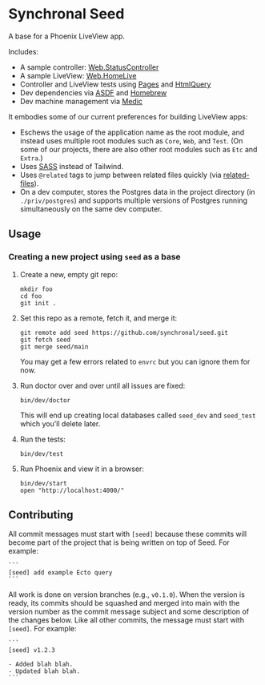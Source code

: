 # Synchronal Seed

A base for a Phoenix LiveView app.

Includes:

* A sample controller: [Web.StatusController](lib/web/controllers/status_controller.ex)
* A sample LiveView: [Web.HomeLive](lib/web/live/home_live.ex)
* Controller and LiveView tests using [Pages](https://github.com/synchronal/pages) and
  [HtmlQuery](https://github.com/synchronal/html_query/)
* Dev dependencies via [ASDF](https://asdf-vm.com) and [Homebrew](https://brew.sh)
* Dev machine management via [Medic](https://github.com/synchronal/medic)

It embodies some of our current preferences for building LiveView apps:
* Eschews the usage of the application name as the root module, and instead uses multiple root modules
  such as `Core`, `Web`, and `Test`. (On some of our projects, there are also other root modules such as
  `Etc` and `Extra`.)
* Uses [SASS](https://sass-lang.com) instead of Tailwind.
* Uses `@related` tags to jump between related files quickly (via
  [related-files](https://github.com/synchronal/related-files)).
* On a dev computer, stores the Postgres data in the project directory (in `./priv/postgres`)
  and supports multiple versions of Postgres running simultaneously on the same dev computer.

## Usage

### Creating a new project using `seed` as a base

1. Create a new, empty git repo:

    ```
    mkdir foo
    cd foo
    git init .
    ```

2. Set this repo as a remote, fetch it, and merge it:

    ```
    git remote add seed https://github.com/synchronal/seed.git
    git fetch seed
    git merge seed/main
    ```

    You may get a few errors related to `envrc` but you can ignore them for now.

3. Run doctor over and over until all issues are fixed:

    ```
    bin/dev/doctor
    ```

    This will end up creating local databases called `seed_dev` and `seed_test` which you'll delete later.

4. Run the tests:

    ```
    bin/dev/test
    ```

5. Run Phoenix and view it in a browser:

    ```
    bin/dev/start
    open "http://localhost:4000/"
    ```

## Contributing

All commit messages must start with `[seed]` because these commits will become part of the project that is
being written on top of Seed. For example:

    ```
    [seed] add example Ecto query
    ```

All work is done on version branches (e.g., `v0.1.0`). When the version is ready, its commits should be squashed
and merged into main with the version number as the commit message subject and some description of the changes
below. Like all other commits, the message must start with `[seed]`. For example:

    ```
    [seed] v1.2.3

    - Added blah blah.
    - Updated blah blah.
    ```


